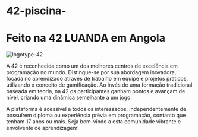 # 42-piscina-

# Feito na 42 LUANDA em Angola

![logotype-42](https://github.com/Marianoestevao2023/42-piscina-/assets/139186858/06eab520-f257-4ce6-9bdc-6a7a751e85ad)

A 42 é reconhecida como um dos melhores centros de excelência em programação no mundo. Distingue-se por sua abordagem inovadora, focada no aprendizado através de trabalho em equipe e projetos práticos, utilizando o conceito de gamificação. Ao invés de uma formação tradicional baseada em teoria, na 42 os participantes ganham pontos e avançam de nível, criando uma dinâmica semelhante a um jogo.

A plataforma é acessível a todos os interessados, independentemente de possuírem diploma ou experiência prévia em programação, contanto que tenham 17 anos ou mais. Seja bem-vindo a esta comunidade vibrante e envolvente de aprendizagem!
